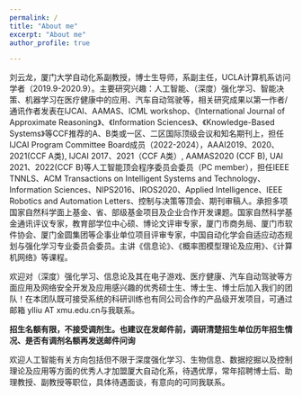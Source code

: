 ```yaml
---
permalink: /
title: "About me"
excerpt: "About me"
author_profile: true

---
```


刘云龙，厦门大学自动化系副教授，博士生导师，系副主任，UCLA计算机系访问学者（2019.9-2020.9）。主要研究兴趣：人工智能、（深度）强化学习、智能决策、机器学习在医疗健康中的应用、汽车自动驾驶等，相关研究成果以第一作者/通讯作者发表在IJCAI、AAMAS、ICML workshop、《International Journal of Approximate Reasoning》、《Information Sciences》、《Knowledge-Based Systems》等CCF推荐的A、B类或一区、二区国际顶级会议和知名期刊上，担任IJCAI Program Committee Board成员（2022-2024），AAAI2019、2020、 2021(CCF A类), IJCAI 2017、2021（CCF A类）, AAMAS2020 (CCF B), UAI 2021、2022(CCF B)等人工智能顶会程序委员会委员（PC member），担任IEEE TNNLS、ACM Transactions on Intelligent Systems and Technology、Information Sciences、NIPS2016、IROS2020、Applied Intelligence、IEEE Robotics and Automation Letters、控制与决策等顶会、期刊审稿人。承担多项国家自然科学面上基金、省、部级基金项目及企业合作开发课题。国家自然科学基金通讯评议专家，教育部学位中心硕、博论文评审专家，厦门市商务局、厦门市软件协会、厦门金圆集团等企事业单位项目评审专家，中国自动化学会自适应动态规划与强化学习专业委员会委员。主讲《信息论》、《概率图模型理论及应用》、《计算机网络》等课程。

欢迎对（深度）强化学习、信息论及其在电子游戏、医疗健康、汽车自动驾驶等方面应用及网络安全开发及应用感兴趣的优秀硕士生、博士生、博士后加入我们的团队！在本团队既可接受系统的科研训练也有同公司合作的产品级开发项目，可通过邮箱 ylliu AT xmu.edu.cn与我联系。

**招生名额有限，不接受调剂生。也建议在发邮件前，调研清楚招生单位历年招生情况、是否有调剂名额再发送邮件问询**

欢迎人工智能有关方向包括但不限于深度强化学习、生物信息、数据挖掘以及控制理论及应用等方面的优秀人才加盟厦大自动化系，待遇优厚，常年招聘博士后、助理教授、副教授等职位，具体待遇面谈，有意向的可同我联系。
